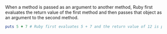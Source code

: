 When a method is passed as an argument to another method, Ruby first evaluates the return value of the first method and then passes that object as an argument to the second method.

```Ruby
puts 5 + 7 # Ruby first evaluates 5 + 7 and the return value of 12 is passed to the puts method which prints '12' to STDOUT. 
``` 
